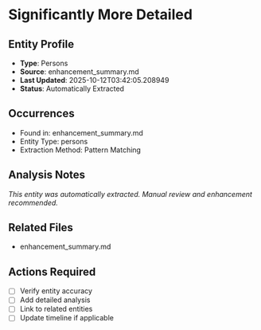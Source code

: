 # Significantly More Detailed

## Entity Profile
- **Type**: Persons
- **Source**: enhancement_summary.md
- **Last Updated**: 2025-10-12T03:42:05.208949
- **Status**: Automatically Extracted

## Occurrences
- Found in: enhancement_summary.md
- Entity Type: persons
- Extraction Method: Pattern Matching

## Analysis Notes
*This entity was automatically extracted. Manual review and enhancement recommended.*

## Related Files
- enhancement_summary.md

## Actions Required
- [ ] Verify entity accuracy
- [ ] Add detailed analysis
- [ ] Link to related entities
- [ ] Update timeline if applicable
